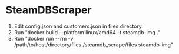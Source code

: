 # SteamDBScraper
1. Edit config.json and customers.json in files directory.
2. Run "docker build --platform linux/amd64 -t steamdb-img ."
3. Run "docker run --rm -v /path/to/host/directory/files:/steamdb_scrape/files steamdb-img"
